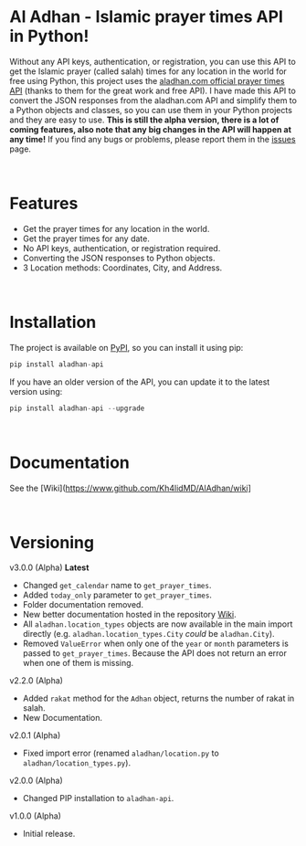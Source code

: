 # Al Adhan - Islamic prayer times API in Python!

Without any API keys, authentication, or registration, you can use this API to get the Islamic prayer (called salah) times for any location in the world for free using Python, this project uses the [aladhan.com official prayer times API](https://aladhan.com/prayer-times-api) (thanks to them for the great work and free API). I have made this API to convert the JSON responses from the aladhan.com API and simplify them to a Python objects and classes, so you can use them in your Python projects and they are easy to use. **This is still the alpha version, there is a lot of coming features, also note that any big changes in the API will happen at any time!** If you find any bugs or problems, please report them in the [issues](https://www.github.com/Kh4lidMD/AlAdhan/issues) page.

<br>

# Features

- Get the prayer times for any location in the world.
- Get the prayer times for any date.
- No API keys, authentication, or registration required.
- Converting the JSON responses to Python objects.
- 3 Location methods: Coordinates, City, and Address.

<br>

# Installation

The project is available on [PyPI](https://pypi.org/project/aladhan-api/), so you can install it using pip:

```python
pip install aladhan-api
```

If you have an older version of the API, you can update it to the latest version using:

```python
pip install aladhan-api --upgrade
```

<br>

# Documentation

See the [Wiki](https://www.github.com/Kh4lidMD/AlAdhan/wiki]

<br>

# Versioning

v3.0.0 (Alpha) **Latest**

- Changed `get_calendar` name to `get_prayer_times`.
- Added `today_only` parameter to `get_prayer_times`.
- Folder documentation removed.
- New better documentation hosted in the repository [Wiki](https://www.github.com/Kh4lidMD/AlAdhan/wiki).
- All `aladhan.location_types` objects are now available in the main import directly (e.g. `aladhan.location_types.City` _could_ be `aladhan.City`).
- Removed `ValueError` when only one of the `year` or `month` parameters is passed to `get_prayer_times`. Because the API does not return an error when one of them is missing.

v2.2.0 (Alpha)

- Added `rakat` method for the `Adhan` object, returns the number of rakat in salah.
- New Documentation.

v2.0.1 (Alpha)

- Fixed import error (renamed `aladhan/location.py` to `aladhan/location_types.py`).

v2.0.0 (Alpha)

- Changed PIP installation to `aladhan-api`.

v1.0.0 (Alpha)

- Initial release.
